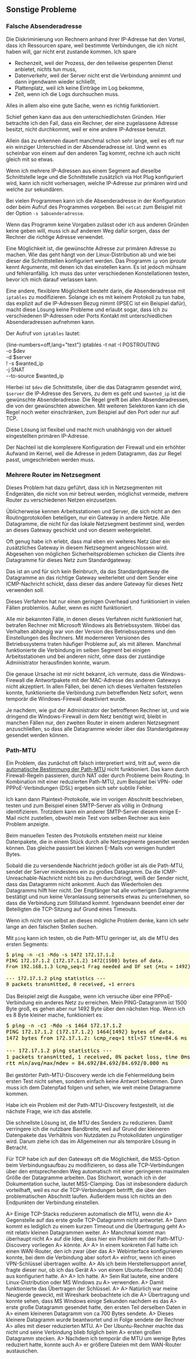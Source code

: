 
## Sonstige Probleme

### Falsche Absenderadresse

Die Diskriminierung von Rechnern anhand ihrer IP-Adresse hat den Vorteil, dass
ich Ressourcen spare, weil bestimmte Verbindungen, die ich nicht haben will,
gar nicht erst zustande kommen.
Ich spare

*   Rechenzeit, weil der Prozess, der den teilweise gesperrten Dienst
    anbietet, nichts tun muss,
*   Datenverkehr, weil der Server nicht erst die Verbindung annimmt und
    dann irgendwann wieder schließt,
*   Plattenplatz, weil ich keine Einträge im Log bekomme,
*   Zeit, wenn ich die Logs durchsuchen muss.

Alles in allem also eine gute Sache, wenn es richtig funktioniert.

Schief gehen kann das aus den unterschiedlichsten Gründen.
Hier betrachte ich den Fall, dass ein Rechner, der eine zugelassene
Adresse besitzt, nicht durchkommt, weil er eine andere IP-Adresse benutzt.

Allein das zu erkennen dauert manchmal schon sehr lange, weil es oft nur ein
winziger Unterschied in der Absenderadresse ist.
Und wenn es scheinbar von einem auf den anderen Tag kommt, rechne ich auch
nicht gleich mit so etwas.

Wenn ich mehrere IP-Adressen aus einem Segment auf dieselbe Schnittstelle lege
und die Schnittstelle zusätzlich via Hot Plug konfiguriert wird, kann ich
nicht vorhersagen, welche IP-Adresse zur primären wird und welche zur
sekundären.

Bei vielen Programmen kann ich die Absenderadresse in der Konfiguration
oder beim Aufruf des Programmes vorgeben.
Bei `netcat` zum Beispiel mit der Option `-s $absenderadresse`.

Wenn das Programm keine Vorgaben zulässt oder ich aus anderen Gründen keine
geben will, muss ich auf anderem Weg dafür sorgen, dass der Rechner die
richtige Adresse verwendet.

Eine Möglichkeit ist, die gewünschte Adresse zur primären Adresse zu machen.
Wie das geht hängt von der Linux-Distribution ab und wie bei dieser die
Schnittstellen konfiguriert werden.
Das Programm `ip` von *iproute* kennt Argumente, mit denen ich das einstellen
kann.
Es ist jedoch mühsam und fehleranfällig.
Ich muss das unter verschiedenen Konstellationen
testen, bevor ich mich darauf verlassen kann.

Eine andere, flexiblere Möglichkeit besteht darin, die Absenderadresse mit
`iptables` zu modifizieren.
Solange ich es mit keinem Protokoll zu tun habe, das explizit auf die
IP-Adressen Bezug nimmt (IPSEC ist ein Beispiel dafür), macht diese Lösung
keine Probleme und erlaubt sogar, dass ich zu verschiedenen IP-Adressen oder
Ports Kontakt mit unterschiedlichen Absenderadressen aufnehmen kann.

Der Aufruf von `iptables` lautet:

{line-numbers=off,lang="text"}
    iptables -t nat -I POSTROUTING \
             -o $dev               \
             -d $server            \
             ! -s $wanted_ip       \
             -j SNAT               \
             --to-source $wanted_ip

Hierbei ist `$dev` die Schnittstelle, über die das Datagramm gesendet wird,
`$server` die IP-Adresse des Servers, zu dem es geht und `$wanted_ip` ist die
gewünschte Absenderadresse.
Die Regel greift bei allen Absenderadressen, die von der gewünschten
abweichen.
Mit weiteren Selektoren kann ich die Regel noch weiter einschränken, zum
Beispiel auf den Port oder nur auf TCP.

Diese Lösung ist flexibel und macht mich unabhängig von der aktuell
eingestellten primären IP-Adresse.

Der Nachteil ist die komplexere Konfiguration der Firewall und ein
erhöhter Aufwand im Kernel, weil die Adresse in jedem Datagramm, das zur
Regel passt, umgeschrieben werden muss.

### Mehrere Router im Netzsegment

Dieses Problem hat dazu geführt, dass ich in Netzsegmenten mit Endgeräten,
die nicht von mir betreut werden, möglichst vermeide,
mehrere Router zu verschiedenen Netzen einzusetzen.

Üblicherweise kennen Arbeitsstationen und Server, die sich nicht an den
Routingprotokollen beteiligen, nur ein Gateway in andere Netze. Alle
Datagramme, die nicht für das lokale Netzsegment bestimmt sind, werden an
dieses Gateway geschickt und von diesem weitergeleitet.

Oft genug habe ich erlebt, dass mal eben ein weiteres Netz über ein
zusätzliches Gateway in diesem Netzsegment angeschlossen wird.
Abgesehen von möglichen Sicherheitsproblemen schicken die Clients ihre
Datagramme für dieses Netz zum Standardgateway.

Das ist an und für sich kein Beinbruch, da das Standardgateway die Datagramme
an das richtige Gateway weiterleitet und dem Sender eine ICMP-Nachricht
schickt, dass dieser das andere Gateway für dieses Netz verwenden soll.

Dieses Verfahren hat nur einen geringen Overhead und funktioniert in vielen
Fällen problemlos.
Außer, wenn es nicht funktioniert.

Alle mir bekannten Fälle, in denen dieses Verfahren nicht funktioniert hat,
betrafen Rechner mit Microsoft Windows als Betriebssystem.
Wobei das Verhalten abhängig war von der Version des Betriebssystems und den
Einstellungen des Rechners.
Mit moderneren Versionen des Betriebssystems traten häufiger Probleme auf, als
mit älteren.
Manchmal funktionierte die Verbindung im selben Segment bei einigen
Arbeitsstationen und bei anderen nicht, ohne dass der zuständige Administrator
herausfinden konnte, warum.

Die genaue Ursache ist mir nicht bekannt, ich vermute, dass die
Windows-Firewall die Antwortpakete mit der MAC-Adresse des anderen
Gateways nicht akzeptiert.
In allen Fällen, bei denen ich dieses Verhalten feststellen konnte,
funktionierte die Verbindung zum betreffenden Netz sofort, wenn temporär die
Windows-Firewall deaktiviert wurde.

Je nachdem, wie gut der Administrator der betroffenen Rechner ist, und wie
dringend die Windows-Firewall in dem Netz benötigt wird, bleibt
in manchen Fällen nur, den zweiten Router in einem anderen Netzsegment
anzuschließen, so dass alle Datagramme wieder über das Standardgateway
gesendet werden können.

### Path-MTU

Ein Problem, das zunächst oft falsch interpretiert wird, tritt auf, wenn die
[automatische Bestimmung der Path-MTU](#sec-path-mtu) nicht funktioniert.
Das kann durch Firewall-Regeln passieren, durch NAT oder durch Probleme beim
Routing.
In Kombination mit einer reduzierten Path-MTU, zum Beispiel bei VPN- oder
PPPoE-Verbindungen (DSL) ergeben sich sehr subtile Fehler.

Ich kann dann Plaintext-Protokolle, wie im vorigen Abschnitt beschrieben,
testen und zum Beispiel einen SMTP-Server als völlig in Ordnung identifizieren.
Trotzdem kann ein anderer SMTP-Server diesem einige E-Mail nicht zustellen,
obwohl mein Test vom selben Rechner aus kein Problem anzeigte.

Beim manuellen Testen des Protokolls entstehen meist nur kleine Datenpakete,
die in einem Stück durch alle Netzsegmente gesendet werden können.
Das gleiche passiert bei kleinen E-Mails von wenigen hundert Bytes.

Sobald die zu versendende Nachricht jedoch größer ist als die Path-MTU,
sendet der Server mindestens ein zu großes Datagramm.
Da die ICMP-Unreachable-Nachricht nicht bis zu ihm durchdringt, weiß der
Sender nicht, dass das Datagramm nicht ankommt.
Auch das Wiederholen des Datagramms hilft hier nicht.
Der Empfänger hat alle vorherigen Datagramme bestätigt und nun keine
Veranlassung seinerseits etwas zu unternehmen, so dass die Verbindung zum
Stillstand kommt.
Irgendwann beendet einer der Beteiligten die TCP-Sitzung auf Grund
eines Timeouts.

Wenn ich nicht von selbst an dieses mögliche Problem denke, kann ich
sehr lange an den falschen Stellen suchen.

Mit `ping` kann ich testen, ob die Path-MTU geringer ist, als die MTU des
ersten Segments:

![ping -n -c1 -Mdo -s 1472 172.17.1.2](images/ch12-ping-Mdo-s1472.png)

Das Beispiel zeigt die Ausgabe, wenn ich versuche über eine PPPoE-Verbindung
ein anderes Netz zu erreichen.
Mein PING-Datagramm ist 1500 Byte groß, es gehen aber nur 1492 Byte über den
nächsten Hop.
Wenn ich es 8 Byte kleiner mache, funktioniert es:

![ping -n -c1 -Mdo -s 1464 172.17.1.2](images/ch12-ping-Mdo-s1464.png)

Bei gestörter Path-MTU-Discovery werde ich die Fehlermeldung beim ersten Test
nicht sehen, sondern einfach keine Antwort bekommen.
Dann muss ich dem Datenpfad folgen und sehen, wie weit meine Datagramme
kommen.

Habe ich ein Problem mit der Path-MTU-Discovery festgestellt, ist
die nächste Frage, wie ich das abstelle.

Die schnellste Lösung ist, die MTU des Senders zu reduzieren.
Damit verringere ich die nutzbare Bandbreite, weil auf Grund der kleineren
Datenpakete das Verhältnis von Nutzdaten zu Protokolldaten ungünstiger wird.
Darum ziehe ich das im Allgemeinen nur als temporäre Lösung in Betracht.

Für TCP habe ich auf den Gateways oft die Möglichkeit, die MSS-Option beim
Verbindungsaufbau zu modifizieren, so dass alle TCP-Verbindungen über den
entsprechenden Weg automatisch mit einer geringeren maximalen Größe der
Datagramme arbeiten.
Das Stichwort, wonach ich in der Dokumentation suche, lautet MSS-Clamping.
Das ist insbesondere dadurch vorteilhaft, weil es nur die TCP-Verbindungen
betrifft, die über den problematischen Abschnitt laufen.
Außerdem muss ich nichts an den Endpunkten der Verbindung einstellen.

A> Einige TCP-Stacks reduzieren automatisch die MTU, wenn die
A> Gegenstelle auf das erste große TCP-Datagramm nicht antwortet.
A> Dann kommt es lediglich zu einem kurzen Timeout und die Übertragung geht
A> mit relativ kleinen Datagrammen weiter.
A> Manchmal kommt man überhaupt nicht
A> auf die Idee, dass hier ein Problem mit der Path-MTU-Discovery vorliegen
A> könnte.
A> 
A> In einem konkreten Fall hatte ich einen WAN-Router, den ich zwar über das
A> Webinterface konfigurieren konnte, bei dem die Verbindung aber sofort
A> einfror, wenn ich einen VPN-Schlüssel übertragen wollte.
A> Als ich beim Herstellersupport anrief, fragte dieser nur, ob ich das Gerät
A> von einem Ubuntu-Rechner (10.04) aus konfiguriert hatte.
A> 
A> Ich hatte.
A> Sein Rat lautete, eine andere Linux-Distribution oder MS Windows zu
A> verwenden.
A> Damit funktionierte das Übertragen der Schlüssel.
A> 
A> Natürlich war meine Neugierde geweckt, mit Wireshark beobachtete ich die
A> Übertragung und konnte sehen, dass MS Windows einige Sekunden nachdem es das
A> erste große Datagramm gesendet hatte, den ersten Teil derselben Daten in
A> einem kleineren Datagramm von ca 700 Bytes sendete.
A> Dieses kleinere Datagramm wurde beantwortet und in Folge sendete der Rechner
A> alles mit dieser reduzierten MTU.
A> Der Ubuntu-Rechner machte das nicht und seine Verbindung blieb folglich beim
A> ersten großen Datagramm stecken.
A> Nachdem ich temporär die MTU um wenige Bytes reduziert hatte, konnte auch
A> er größere Dateien mit dem WAN-Router austauschen.

